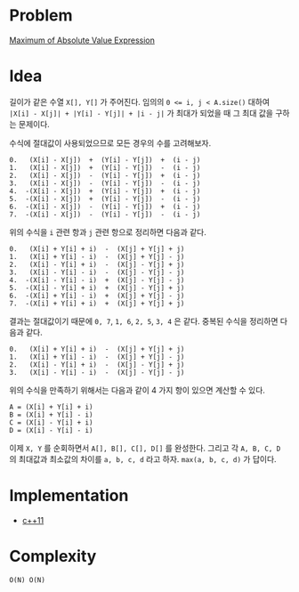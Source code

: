 # Problem

[Maximum of Absolute Value Expression](https://leetcode.com/problems/maximum-of-absolute-value-expression/)

# Idea

길이가 같은 수열 `X[], Y[]` 가 주어진다. 임의의 `0 <= i, j < A.size()`
대하여 `|X[i] - X[j]| + |Y[i] - Y[j]| + |i - j|` 가 최대가 되었을 때
그 최대 값을 구하는 문제이다.

수식에 절대값이 사용되었으므로 모든 경우의 수를 고려해보자.

```
0.   (X[i] - X[j])  +  (Y[i] - Y[j])  +  (i - j) 
1.   (X[i] - X[j])  +  (Y[i] - Y[j])  -  (i - j) 
2.   (X[i] - X[j])  -  (Y[i] - Y[j])  +  (i - j) 
3.   (X[i] - X[j])  -  (Y[i] - Y[j])  -  (i - j) 
4.  -(X[i] - X[j])  +  (Y[i] - Y[j])  +  (i - j) 
5.  -(X[i] - X[j])  +  (Y[i] - Y[j])  -  (i - j) 
6.  -(X[i] - X[j])  -  (Y[i] - Y[j])  +  (i - j) 
7.  -(X[i] - X[j])  -  (Y[i] - Y[j])  -  (i - j) 
```

위의 수식을 `i` 관련 항과 `j` 관련 항으로 정리하면 다음과 같다.

```
0.   (X[i] + Y[i] + i)  -  (X[j] + Y[j] + j)
1.   (X[i] + Y[i] - i)  -  (X[j] + Y[j] - j)
2.   (X[i] - Y[i] + i)  -  (X[j] - Y[j] + j)
3.   (X[i] - Y[i] - i)  -  (X[j] - Y[j] - j)
4.  -(X[i] - Y[i] - i)  +  (X[j] - Y[j] - j)
5.  -(X[i] - Y[i] + i)  +  (X[j] - Y[j] + j)
6.  -(X[i] + Y[i] - i)  +  (X[j] + Y[j] - j)
7.  -(X[i] + Y[i] + i)  +  (X[j] + Y[j] + j)
```
결과는 절대값이기 때문에 `0, 7`, `1, 6`, `2, 5`, `3, 4` 은 같다.
중복된 수식을 정리하면 다음과 같다.

```
0.   (X[i] + Y[i] + i)  -  (X[j] + Y[j] + j)
1.   (X[i] + Y[i] - i)  -  (X[j] + Y[j] - j)
2.   (X[i] - Y[i] + i)  -  (X[j] - Y[j] + j)
3.   (X[i] - Y[i] - i)  -  (X[j] - Y[j] - j)
```

위의 수식을 만족하기 위해서는 다음과 같이 4 가지
항이 있으면 계산할 수 있다.

```
A = (X[i] + Y[i] + i)
B = (X[i] + Y[i] - i)
C = (X[i] - Y[i] + i)
D = (X[i] - Y[i] - i)
```

이제 `X, Y` 를 순회하면서 `A[], B[], C[], D[]` 를 완성한다.
그리고 각 `A, B, C, D` 의 최대값과 최소값의 차이를 `a, b, c, d` 
라고 하자. `max(a, b, c, d)` 가 답이다.

# Implementation

* [c++11](a.cpp)

# Complexity

```
O(N) O(N)
```
